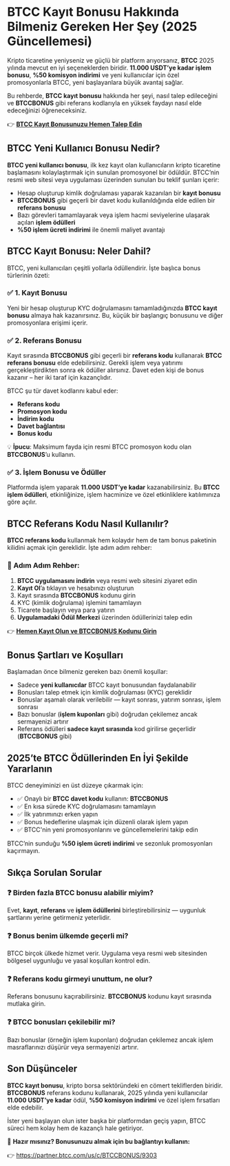 <h1>BTCC Kayıt Bonusu Hakkında Bilmeniz Gereken Her Şey (2025 Güncellemesi)</h1>
<p>Kripto ticaretine yeniyseniz ve güçlü bir platform arıyorsanız, <strong>BTCC</strong> 2025 yılında mevcut en iyi seçeneklerden biridir. <strong>11.000 USDT’ye kadar işlem bonusu</strong>, <strong>%50 komisyon indirimi</strong> ve yeni kullanıcılar için özel promosyonlarla BTCC, yeni başlayanlara büyük avantaj sağlar.</p>
<p>Bu rehberde, <strong>BTCC kayıt bonusu</strong> hakkında her şeyi, nasıl talep edileceğini ve <strong>BTCCBONUS</strong> gibi referans kodlarıyla en yüksek faydayı nasıl elde edeceğinizi öğreneceksiniz.</p>
<p>👉 <a href="https://partner.btcc.com/us/c/BTCCBONUS/9303" target="_blank"><strong>BTCC Kayıt Bonusunuzu Hemen Talep Edin</strong></a></p>

<img src="https://images.mirror-media.xyz/publication-images/LztseeLtp-OtXQfU073GC.png?height=960&amp;width=1920" decoding="async" data-nimg="fill" class="css-xah9so" style="position:absolute;top:0;left:0;bottom:0;right:0;box-sizing:border-box;padding:0;border:none;margin:auto;display:block;width:0;height:0;min-width:100%;max-width:100%;min-height:100%;max-height:100%">
<h2>BTCC Yeni Kullanıcı Bonusu Nedir?</h2>
<p><strong>BTCC yeni kullanıcı bonusu</strong>, ilk kez kayıt olan kullanıcıların kripto ticaretine başlamasını kolaylaştırmak için sunulan promosyonel bir ödüldür. BTCC’nin resmi web sitesi veya uygulaması üzerinden sunulan bu teklif şunları içerir:</p>
<ul>
  <li>Hesap oluşturup kimlik doğrulaması yaparak kazanılan bir <strong>kayıt bonusu</strong></li>
  <li><strong>BTCCBONUS</strong> gibi geçerli bir davet kodu kullanıldığında elde edilen bir <strong>referans bonusu</strong></li>
  <li>Bazı görevleri tamamlayarak veya işlem hacmi seviyelerine ulaşarak açılan <strong>işlem ödülleri</strong></li>
  <li><strong>%50 işlem ücreti indirimi</strong> ile önemli maliyet avantajı</li>
</ul>

<h2>BTCC Kayıt Bonusu: Neler Dahil?</h2>
<p>BTCC, yeni kullanıcıları çeşitli yollarla ödüllendirir. İşte başlıca bonus türlerinin özeti:</p>

<h3>✅ 1. Kayıt Bonusu</h3>
<p>Yeni bir hesap oluşturup KYC doğrulamasını tamamladığınızda <strong>BTCC kayıt bonusu</strong> almaya hak kazanırsınız. Bu, küçük bir başlangıç bonusunu ve diğer promosyonlara erişimi içerir.</p>

<h3>✅ 2. Referans Bonusu</h3>
<p>Kayıt sırasında <strong>BTCCBONUS</strong> gibi geçerli bir <strong>referans kodu</strong> kullanarak <strong>BTCC referans bonusu</strong> elde edebilirsiniz. Gerekli işlem veya yatırımı gerçekleştirdikten sonra ek ödüller alırsınız. Davet eden kişi de bonus kazanır – her iki taraf için kazançlıdır.</p>
<p>BTCC şu tür davet kodlarını kabul eder:</p>
<ul>
  <li><strong>Referans kodu</strong></li>
  <li><strong>Promosyon kodu</strong></li>
  <li><strong>İndirim kodu</strong></li>
  <li><strong>Davet bağlantısı</strong></li>
  <li><strong>Bonus kodu</strong></li>
</ul>
<p>💡 <strong>İpucu</strong>: Maksimum fayda için resmi BTCC promosyon kodu olan <strong>BTCCBONUS</strong>’u kullanın.</p>

<h3>✅ 3. İşlem Bonusu ve Ödüller</h3>
<p>Platformda işlem yaparak <strong>11.000 USDT’ye kadar</strong> kazanabilirsiniz. Bu <strong>BTCC işlem ödülleri</strong>, etkinliğinize, işlem hacminize ve özel etkinliklere katılımınıza göre açılır.</p>

<h2>BTCC Referans Kodu Nasıl Kullanılır?</h2>
<p><strong>BTCC referans kodu</strong> kullanmak hem kolaydır hem de tam bonus paketinin kilidini açmak için gereklidir. İşte adım adım rehber:</p>

<h3>🔹 Adım Adım Rehber:</h3>
<ol>
  <li><strong>BTCC uygulamasını indirin</strong> veya resmi web sitesini ziyaret edin</li>
  <li><strong>Kayıt Ol</strong>’a tıklayın ve hesabınızı oluşturun</li>
  <li>Kayıt sırasında <strong>BTCCBONUS</strong> kodunu girin</li>
  <li>KYC (kimlik doğrulama) işlemini tamamlayın</li>
  <li>Ticarete başlayın veya para yatırın</li>
  <li><strong>Uygulamadaki Ödül Merkezi</strong> üzerinden ödüllerinizi talep edin</li>
</ol>
<p>👉 <a href="https://partner.btcc.com/us/c/BTCCBONUS/9303" target="_blank"><strong>Hemen Kayıt Olun ve BTCCBONUS Kodunu Girin</strong></a></p>

<h2>Bonus Şartları ve Koşulları</h2>
<p>Başlamadan önce bilmeniz gereken bazı önemli koşullar:</p>
<ul>
  <li>Sadece <strong>yeni kullanıcılar</strong> BTCC kayıt bonusundan faydalanabilir</li>
  <li>Bonusları talep etmek için kimlik doğrulaması (KYC) gereklidir</li>
  <li>Bonuslar aşamalı olarak verilebilir — kayıt sonrası, yatırım sonrası, işlem sonrası</li>
  <li>Bazı bonuslar (<strong>işlem kuponları</strong> gibi) doğrudan çekilemez ancak sermayenizi artırır</li>
  <li>Referans ödülleri <strong>sadece kayıt sırasında</strong> kod girilirse geçerlidir (<strong>BTCCBONUS</strong> gibi)</li>
</ul>

<h2>2025’te BTCC Ödüllerinden En İyi Şekilde Yararlanın</h2>
<p>BTCC deneyiminizi en üst düzeye çıkarmak için:</p>
<ul>
  <li>✅ Onaylı bir <strong>BTCC davet kodu</strong> kullanın: <strong>BTCCBONUS</strong></li>
  <li>✅ En kısa sürede KYC doğrulamasını tamamlayın</li>
  <li>✅ İlk yatırımınızı erken yapın</li>
  <li>✅ Bonus hedeflerine ulaşmak için düzenli olarak işlem yapın</li>
  <li>✅ BTCC'nin yeni promosyonlarını ve güncellemelerini takip edin</li>
</ul>
<p>BTCC’nin sunduğu <strong>%50 işlem ücreti indirimi</strong> ve sezonluk promosyonları kaçırmayın.</p>

<h2>Sıkça Sorulan Sorular</h2>

<h3>❓ Birden fazla BTCC bonusu alabilir miyim?</h3>
<p>Evet, <strong>kayıt</strong>, <strong>referans</strong> ve <strong>işlem ödüllerini</strong> birleştirebilirsiniz — uygunluk şartlarını yerine getirmeniz yeterlidir.</p>

<h3>❓ Bonus benim ülkemde geçerli mi?</h3>
<p>BTCC birçok ülkede hizmet verir. Uygulama veya resmi web sitesinden bölgesel uygunluğu ve yasal koşulları kontrol edin.</p>

<h3>❓ Referans kodu girmeyi unuttum, ne olur?</h3>
<p>Referans bonusunu kaçırabilirsiniz. <strong>BTCCBONUS</strong> kodunu kayıt sırasında mutlaka girin.</p>

<h3>❓ BTCC bonusları çekilebilir mi?</h3>
<p>Bazı bonuslar (örneğin işlem kuponları) doğrudan çekilemez ancak işlem masraflarınızı düşürür veya sermayenizi artırır.</p>

<h2>Son Düşünceler</h2>
<p><strong>BTCC kayıt bonusu</strong>, kripto borsa sektöründeki en cömert tekliflerden biridir. <strong>BTCCBONUS</strong> referans kodunu kullanarak, 2025 yılında yeni kullanıcılar <strong>11.000 USDT’ye kadar</strong> ödül, <strong>%50 komisyon indirimi</strong> ve özel işlem fırsatları elde edebilir.</p>
<p>İster yeni başlayan olun ister başka bir platformdan geçiş yapın, BTCC süreci hem kolay hem de kazançlı hale getiriyor.</p>
<p>🎁 <strong>Hazır mısınız? Bonusunuzu almak için bu bağlantıyı kullanın:</strong></p>
<p>👉 <a href="https://partner.btcc.com/us/c/BTCCBONUS/9303" target="_blank">https://partner.btcc.com/us/c/BTCCBONUS/9303</a></p>
